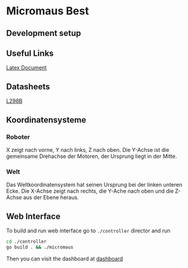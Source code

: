 # Micromaus Best

## Development setup

## Useful Links

[Latex Document](https://latex.tum.de/7947285453qvwcngvsjpdx)

## Datasheets

[L298B](https://www.mouser.de/datasheet/2/389/cd00000240-1795236.pdf)

## Koordinatensysteme 
### Roboter
X zeigt nach vorne, Y nach links, Z nach oben.
Die Y-Achse ist die gemeinsame Drehachse der Motoren, der Ursprung liegt
in der Mitte.

### Welt
Das Weltkoordinatensystem hat seinen Ursprung bei der linken unteren Ecke.
Die X-Achse zeigt nach rechts, die Y-Ache nach oben und die Z-Achse aus
der Ebene heraus.

## Web Interface

To build and run web interface go to `./controller` director and run

```bash
cd ./controller
go build . && ./micromaus

```

Then you can visit the dashboard at [dashboard](http://localhot:8080)